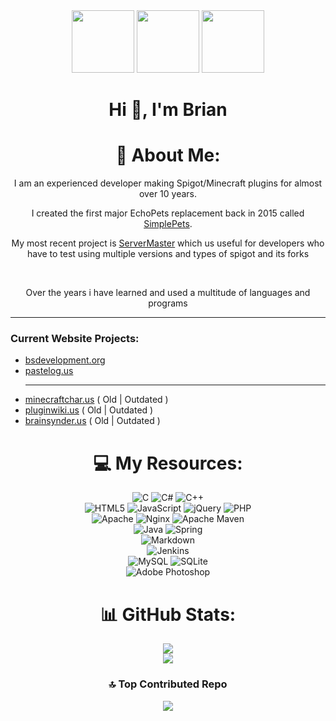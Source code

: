 <div align="center">
  <a href="https://github.com/brainsynder-Dev/SimplePets"><img src="https://i.imgur.com/ZRmVaKh.png" height="100"></a>
  <a href="https://github.com/brainsynder-Dev/ServerMaster"><img src="https://i.imgur.com/zEFN94V.png" height="100"></a>
  <a href="https://bsdevelopment.org/"><img src="https://i.imgur.com/hrU5E9i.png" height="100"></a>
</div>

<h1 align="center">Hi 👋, I'm Brian</h1>

<h1 align="center">💫 About Me:</h1>
<div align="center">
  <p>I am an experienced developer making Spigot/Minecraft plugins for almost over 10 years.</p>
  <p>I created the first major EchoPets replacement back in 2015 called <a href="https://github.com/brainsynder-Dev/SimplePets">SimplePets</a>.</p>
  <p>My most recent project is <a href="https://github.com/brainsynder-Dev/ServerMaster">ServerMaster</a> which us useful for developers who have to test using multiple versions and types of spigot and its forks</p>
  <br>
  <p>Over the years i have learned and used a multitude of languages and programs</p>
</div>

<hr>

<h3 align="left">Current Website Projects:</h3>
<ul align="left">
  <li><a href="https://bsdevelopment.org/">bsdevelopment.org</a></li>
  <li><a href="https://www.pastelog.us/paste">pastelog.us</a></li>
  <hr>
  <li><a href="https://minecraftchar.us/">minecraftchar.us</a> ( Old | Outdated )</li>
  <li><a href="https://pluginwiki.us/">pluginwiki.us</a> ( Old | Outdated )</li>
  <li><a href="http://brainsynder.us/">brainsynder.us</a> ( Old | Outdated )</li>
</ul>

<div align="center">
  
  # 💻 My Resources:
  ![C](https://img.shields.io/badge/c-%2300599C.svg?style=for-the-badge&logo=c&logoColor=white) ![C#](https://img.shields.io/badge/c%23-%23239120.svg?style=for-the-badge&logo=csharp&logoColor=white) ![C++](https://img.shields.io/badge/c++-%2300599C.svg?style=for-the-badge&logo=c%2B%2B&logoColor=white)<br>
  ![HTML5](https://img.shields.io/badge/html5-%23E34F26.svg?style=for-the-badge&logo=html5&logoColor=white) ![JavaScript](https://img.shields.io/badge/javascript-%23323330.svg?style=for-the-badge&logo=javascript&logoColor=%23F7DF1E) ![jQuery](https://img.shields.io/badge/jquery-%230769AD.svg?style=for-the-badge&logo=jquery&logoColor=white) ![PHP](https://img.shields.io/badge/php-%23777BB4.svg?style=for-the-badge&logo=php&logoColor=white)<br>
  ![Apache](https://img.shields.io/badge/apache-%23D42029.svg?style=for-the-badge&logo=apache&logoColor=white) ![Nginx](https://img.shields.io/badge/nginx-%23009639.svg?style=for-the-badge&logo=nginx&logoColor=white) ![Apache Maven](https://img.shields.io/badge/Apache%20Maven-C71A36?style=for-the-badge&logo=Apache%20Maven&logoColor=white)<br>
  ![Java](https://img.shields.io/badge/java-%23ED8B00.svg?style=for-the-badge&logo=openjdk&logoColor=white) ![Spring](https://img.shields.io/badge/spring-%236DB33F.svg?style=for-the-badge&logo=spring&logoColor=white) <br>
  ![Markdown](https://img.shields.io/badge/markdown-%23000000.svg?style=for-the-badge&logo=markdown&logoColor=white)<br>
  ![Jenkins](https://img.shields.io/badge/jenkins-%232C5263.svg?style=for-the-badge&logo=jenkins&logoColor=white)<br>
  ![MySQL](https://img.shields.io/badge/mysql-%2300000f.svg?style=for-the-badge&logo=mysql&logoColor=white) ![SQLite](https://img.shields.io/badge/sqlite-%2307405e.svg?style=for-the-badge&logo=sqlite&logoColor=white)<br>
  ![Adobe Photoshop](https://img.shields.io/badge/adobe%20photoshop-%2331A8FF.svg?style=for-the-badge&logo=adobe%20photoshop&logoColor=white)

  # 📊 GitHub Stats:
  ![](https://github-readme-stats.vercel.app/api?username=brainsynder-Dev&theme=dark&hide_border=false&include_all_commits=true&count_private=true)<br/>
  ![](https://github-readme-stats.vercel.app/api/top-langs/?username=brainsynder-Dev&theme=dark&hide_border=false&include_all_commits=true&count_private=true&layout=compact)
  
  ### 🔝 Top Contributed Repo
  ![](https://github-contributor-stats.vercel.app/api?username=brainsynder-Dev&limit=5&theme=onedark&combine_all_yearly_contributions=true)
</div>

